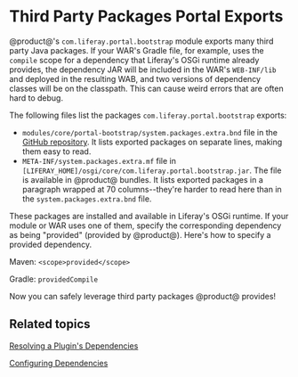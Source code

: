 # Third Party Packages Portal Exports [](id=third-party-packages-portal-exports)

@product@'s `com.liferay.portal.bootstrap` module exports many third party Java
packages. If your WAR's Gradle file, for example, uses the `compile` scope for a
dependency that Liferay's OSGi runtime already provides, the dependency JAR will
be included in the WAR's `WEB-INF/lib` and deployed in the resulting WAB, and
two versions of dependency classes will be on the classpath. This can cause
weird errors that are often hard to debug. 

The following files list the packages `com.liferay.portal.bootstrap` exports:

-   `modules/core/portal-bootstrap/system.packages.extra.bnd` file in the
    [GitHub repository](https://github.com/liferay/liferay-portal/blob/7.0.x/modules/core/portal-bootstrap/system.packages.extra.bnd).
    It lists exported packages on separate lines, making them easy to read.
-   `META-INF/system.packages.extra.mf` file in
    `[LIFERAY_HOME]/osgi/core/com.liferay.portal.bootstrap.jar`. The file is
    available in @product@ bundles. It lists exported packages in a paragraph
    wrapped at 70 columns--they're harder to read here than in the
    `system.packages.extra.bnd` file. 

These packages are installed and available in Liferay's OSGi runtime. If your
module or WAR uses one of them, specify the corresponding dependency as being
"provided" (provided by @product@). Here's how to specify a provided dependency. 

Maven: `<scope>provided</scope>`
 
Gradle: `providedCompile`

Now you can safely leverage third party packages @product@ provides! 

## Related topics [](id=related-topics)

[Resolving a Plugin's Dependencies](/develop/reference/-/knowledge_base/7-0/resolving-a-plugins-dependencies)

[Configuring Dependencies](/develop/reference/-/knowledge_base/7-0/configuring-dependencies)
